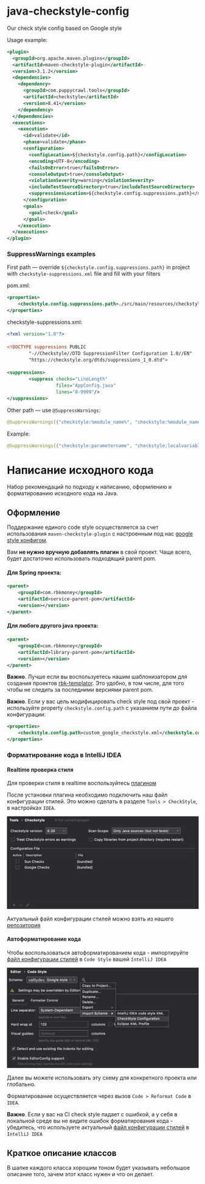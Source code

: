 # java-checkstyle-config
Our check style config based on Google style

Usage example:

```xml
<plugin>
  <groupId>org.apache.maven.plugins</groupId>
  <artifactId>maven-checkstyle-plugin</artifactId>
  <version>3.1.2</version>
  <dependencies>
    <dependency>
      <groupId>com.puppycrawl.tools</groupId>
      <artifactId>checkstyle</artifactId>
      <version>8.41</version>
    </dependency>
  </dependencies>
  <executions>
    <execution>
      <id>validate</id>
      <phase>validate</phase>
      <configuration>
        <configLocation>${checkstyle.config.path}</configLocation>
        <encoding>UTF-8</encoding>
        <failsOnError>true</failsOnError>
        <consoleOutput>true</consoleOutput>
        <violationSeverity>warning</violationSeverity>
        <includeTestSourceDirectory>true</includeTestSourceDirectory>
        <suppressionsLocation>${checkstyle.config.suppressions.path}</suppressionsLocation>
      </configuration>
      <goals>
        <goal>check</goal>
      </goals>
    </execution>
  </executions>
</plugin>
```

### SuppressWarnings examples

First path — override `${checkstyle.config.suppressions.path}` in project with `checkstyle-suppressions.xml` file and fill with your filters

pom.xml:
```xml
<properties>
    <checkstyle.config.suppressions.path>./src/main/resources/checkstyle/checkstyle-suppressions.xml</checkstyle.config.suppressions.path>
</properties>
```

checkstyle-suppressions.xml:
```xml
<?xml version="1.0"?>

<!DOCTYPE suppressions PUBLIC
        "-//Checkstyle//DTD SuppressionFilter Configuration 1.0//EN"
        "https://checkstyle.org/dtds/suppressions_1_0.dtd">

<suppressions>
        <suppress checks="LineLength"
                  files="AppConfig.java"
                  lines="0-9999"/>
</suppressions>
```

Other path — use `@SuppressWarnings`:
```java 
@SuppressWarnings({"checkstyle:%module_name%", "checkstyle:%module_name%""})
``` 

Example:
```java 
@SuppressWarnings({"checkstyle:parametername", "checkstyle:localvariablename"})
``` 

# Написание исходного кода

Набор рекомендаций по подходу к написанию, оформлению и форматированию исходного кода на Java.

## Оформление

Поддержание единого code style осуществляется за счет использования `maven-checkstyle-plugin` с настроенным под наc [google style конфигом](https://github.com/rbkmoney/java-checkstyle-config).

Вам **не нужно вручную добавлять плагин** в свой проект. Чаще всего, будет достаточно использовать подходящий parent pom.

#### Для Spring проекта:
```xml
<parent>
    <groupId>com.rbkmoney</groupId>
    <artifactId>service-parent-pom</artifactId>
    <version></version>
</parent>
```

#### Для любого другого java проекта:
```xml
<parent>
    <groupId>com.rbkmoney</groupId>
    <artifactId>library-parent-pom</artifactId>
    <version></version>
</parent>
```

**Важно**. Лучше если вы воспользуетесь нашим шаблонизатором для создания проектов [rbk-templator](https://github.com/rbkmoney/rbk-templator).
Это удобно, в том числе, для того чтобы не следить за последними версиями parent pom.

**Важно**. Если у вас цель модифицировать check style под свой проект - используйте property `checkstyle.config.path` с указанием пути до файла конфигурации:
```xml
<properties>
    <checkstyle.config.path>custom_google_checkstyle.xml</checkstyle.config.path>
</properties>
```

### Форматирование кода в IntelliJ IDEA

#### Realtime проверка стиля

Для проверки стиля в realtime воспользуйтесь [плагином](https://plugins.jetbrains.com/plugin/1065-checkstyle-idea)

После установки плагина необходимо подключить наш файл конфигурации стилей. Это можно сделать в разделе `Tools > CheckStyle`, в настройках `IDEA`.

![Intellij IDEA CodeStyle](images/codestyle/codestyle-intellij-idea.png)

Актуальный файл конфигурации стилей можно взять из нашего [репозитория](https://raw.githubusercontent.com/rbkmoney/java-checkstyle-config/master/conf/rbkmoney_google_checkstyle.xml)

#### Автоформатирование кода

Чтобы воспользоваться автоформатированием кода - импортируйте [файл конфигурации стилей](https://raw.githubusercontent.com/rbkmoney/java-checkstyle-config/master/conf/rbkmoney_google_checkstyle.xml) в `Code Style` вашей `IntelliJ IDEA`

![Intellij IDEA CodeStyle Format](images/codestyle/codestyle-intellij-idea-autoformat.png)

Далее вы можете использовать эту схему для конкретного проекта или глобально.

Форматирование осуществляется через вызов `Code > Reformat Code` в `IDEA`.

**Важно**. Если у вас на CI check style падает с ошибкой, а у себя в локальной среде вы не видите ошибок форматирования кода - убедитесь, что используете актуальный [файл конфигурации стилей](https://raw.githubusercontent.com/rbkmoney/java-checkstyle-config/master/conf/rbkmoney_google_checkstyle.xml) в `IntelliJ IDEA` 

## Краткое описание классов

В шапке каждого класса хорошим тоном будет указывать небольшое описание того, зачем этот класс нужен и что он делает.


